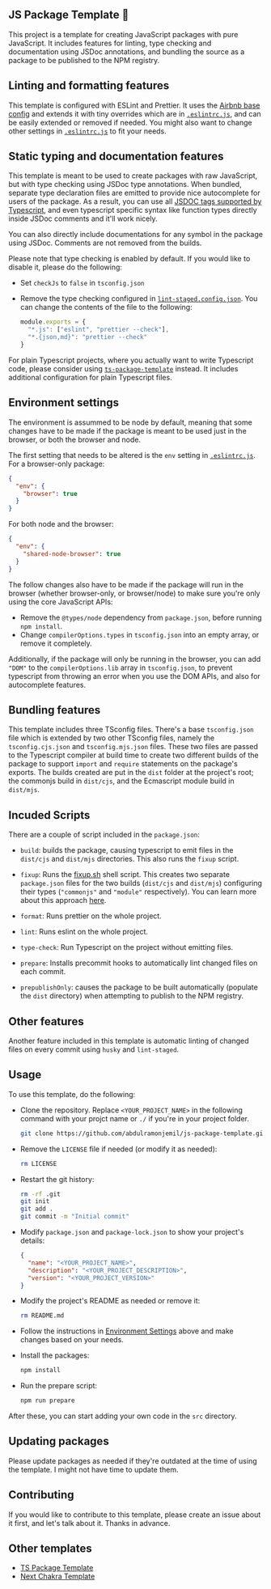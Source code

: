 ## JS Package Template 🚀

This project is a template for creating JavaScript packages with pure
JavaScript. It includes features for linting, type checking and documentation
using JSDoc annotations, and bundling the source as a package to be published to
the NPM registry.

## Linting and formatting features

This template is configured with ESLint and Prettier. It uses the [Airbnb base
config](https://www.npmjs.com/package/eslint-config-airbnb-base) and extends it
with tiny overrides which are in [`.eslintrc.js`](./.eslintrc.js), and can be
easily extended or removed if needed. You might also want to change other
settings in [`.eslintrc.js`](./.eslintrc.js) to fit your needs.

## Static typing and documentation features

This template is meant to be used to create packages with raw JavaScript, but
with type checking using JSDoc type annotations. When bundled, separate type
declaration files are emitted to provide nice autocomplete for users of the
package. As a result, you can use all [JSDOC tags supported by
Typescript](https://www.typescriptlang.org/docs/handbook/jsdoc-supported-types.html),
and even typescript specific syntax like function types directly inside JSDoc
comments and it'll work nicely.

You can also directly include documentations for any symbol in the package using
JSDoc. Comments are not removed from the builds.

Please note that type checking is enabled by default. If you would like to
disable it, please do the following:

- Set `checkJs` to `false` in `tsconfig.json`
- Remove the type checking configured in
  [`lint-staged.config.json`](./lint-staged.config.js). You can change the
  contents of the file to the following:

  ```js
  module.exports = {
    "*.js": ["eslint", "prettier --check"],
    "*.{json,md}": "prettier --check"
  }
  ```

For plain Typescript projects, where you actually want to write Typescript code,
please consider using
[`ts-package-template`](https://github.com/abdulramonjemil/ts-package-template)
instead. It includes additional configuration for plain Typescript files.

## Environment settings

The environment is assummed to be node by default, meaning that some changes
have to be made if the package is meant to be used just in the browser, or both
the browser and node.

The first setting that needs to be altered is the `env` setting in
[`.eslintrc.js`](./.eslintrc.js). For a browser-only package:

```json
{
  "env": {
    "browser": true
  }
}
```

For both node and the browser:

```json
{
  "env": {
    "shared-node-browser": true
  }
}
```

The follow changes also have to be made if the package will run in the browser
(whether browser-only, or browser/node) to make sure you're only using the core
JavaScript APIs:

- Remove the `@types/node` dependency from `package.json`, before running `npm
install`.
- Change `compilerOptions.types` in `tsconfig.json` into an empty array, or
  remove it completely.

Additionally, if the package will only be running in the browser, you can add
`"DOM"` to the `compilerOptions.lib` array in `tsconfig.json`, to prevent
typescript from throwing an error when you use the DOM APIs, and also for
autocomplete features.

## Bundling features

This template includes three TSconfig files. There's a base `tsconfig.json` file
which is extended by two other TSconfig files, namely the `tsconfig.cjs.json`
and `tsconfig.mjs.json` files. These two files are passed to the Typescript
compiler at build time to create two different builds of the package to support
`import` and `require` statements on the package's exports. The builds created
are put in the `dist` folder at the project's root; the commonjs build in
`dist/cjs`, and the Ecmascript module build in `dist/mjs`.

## Incuded Scripts

There are a couple of script included in the `package.json`:

- `build`: builds the package, causing typescript to emit files in the
  `dist/cjs` and `dist/mjs` directories. This also runs the `fixup` script.

- `fixup`: Runs the [fixup.sh](./fixup.sh) shell script. This creates two
  separate `package.json` files for the two builds (`dist/cjs` and `dist/mjs`)
  configuring their types (`"commonjs"` and `"module"` respectively). You can
  learn more about this approach
  [here](https://www.sensedeep.com/blog/posts/2021/how-to-create-single-source-npm-module.html).

- `format`: Runs prettier on the whole project.

- `lint`: Runs eslint on the whole project.

- `type-check`: Run Typescript on the project without emitting files.

- `prepare`: Installs precommit hooks to automatically lint changed files on
  each commit.

- `prepublishOnly`: causes the package to be built automatically (populate the
  `dist` directory) when attempting to publish to the NPM registry.

## Other features

Another feature included in this template is automatic linting of changed files
on every commit using `husky` and `lint-staged`.

## Usage

To use this template, do the following:

- Clone the repository. Replace `<YOUR_PROJECT_NAME>` in the following command
  with your projct name or `./` if you're in your project folder.

  ```bash
  git clone https://github.com/abdulramonjemil/js-package-template.git <YOUR_PROJECT_NAME>
  ```

- Remove the `LICENSE` file if needed (or modify it as needed):

  ```bash
  rm LICENSE
  ```

- Restart the git history:

  ```bash
  rm -rf .git
  git init
  git add .
  git commit -m "Initial commit"
  ```

- Modify `package.json` and `package-lock.json` to show your project's details:

  ```json
  {
    "name": "<YOUR_PROJECT_NAME>",
    "description": "<YOUR_PROJECT_DESCRIPTION>",
    "version": "<YOUR_PROJECT_VERSION>"
  }
  ```

- Modify the project's README as needed or remove it:

  ```bash
  rm README.md
  ```

- Follow the instructions in [Environment Settings](#environment-settings) above
  and make changes based on your needs.

- Install the packages:

  ```bash
  npm install
  ```

- Run the prepare script:

  ```bash
  npm run prepare
  ```

After these, you can start adding your own code in the `src` directory.

## Updating packages

Please update packages as needed if they're outdated at the time of using the
template. I might not have time to update them.

## Contributing

If you would like to contribute to this template, please create an issue about
it first, and let's talk about it. Thanks in advance.

## Other templates

- [TS Package Template](https://github.com/abdulramonjemil/ts-package-template)
- [Next Chakra
  Template](https://github.com/abdulramonjemil/next-chakra-template)
